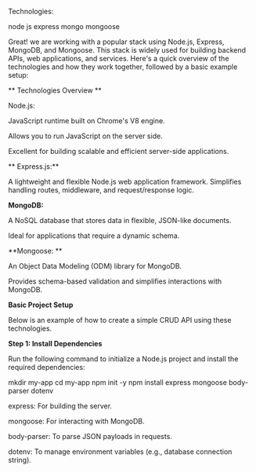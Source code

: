 Technologies:

node js
express
mongo
mongoose


Great! we are working with a popular stack using Node.js, Express, MongoDB, and Mongoose. This stack is widely used for building backend APIs, web applications, and services. Here's a quick overview of the technologies and how they work together, followed by a basic example setup:


**
Technologies Overview
**

Node.js:



JavaScript runtime built on Chrome's V8 engine.

Allows you to run JavaScript on the server side.

Excellent for building scalable and efficient server-side applications.

**
Express.js:**

A lightweight and flexible Node.js web application framework.
Simplifies handling routes, middleware, and request/response logic.

**MongoDB:**

A NoSQL database that stores data in flexible, JSON-like documents.

Ideal for applications that require a dynamic schema.


**Mongoose:
**


An Object Data Modeling (ODM) library for MongoDB.

Provides schema-based validation and simplifies interactions with MongoDB.


**Basic Project Setup**

Below is an example of how to create a simple CRUD API using these technologies.

**Step 1: Install Dependencies**

Run the following command to initialize a Node.js project and install the required dependencies:


mkdir my-app
cd my-app
npm init -y
npm install express mongoose body-parser dotenv


express: For building the server.

mongoose: For interacting with MongoDB.

body-parser: To parse JSON payloads in requests.

dotenv: To manage environment variables (e.g., database connection string).


